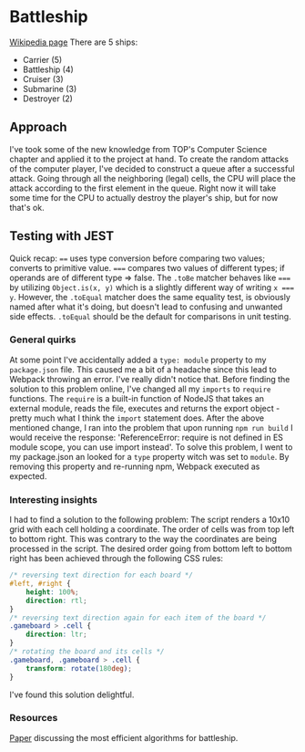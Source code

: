 # Battleship
[Wikipedia page](https://en.wikipedia.org/wiki/Battleship_(game))
There are 5 ships:
- Carrier (5)
- Battleship (4)
- Cruiser (3)
- Submarine (3)
- Destroyer (2)

## Approach
I've took some of the new knowledge from TOP's Computer Science chapter and applied it to the project at hand. 
To create the random attacks of the computer player, I've decided to construct a queue after a successful attack.
Going through all the neighboring (legal) cells, the CPU will place the attack according to the first element in the
queue. Right now it will take some time for the CPU to actually destroy the player's ship, but for now that's ok.


## Testing with JEST
Quick recap: `==` uses type conversion before comparing two values; converts to primitive value.
`===` compares two values of different types; if operands are of different type => false.
The `.toBe` matcher behaves like `===` by utilizing `Object.is(x, y)` which is a slightly different way 
of writing `x === y`.
However, the `.toEqual` matcher does the same equality test, is obviously named after what it's doing,
 but doesn't lead to confusing and unwanted side effects.
`.toEqual` should be the default for comparisons in unit testing.

### General quirks
At some point I've accidentally added a `type: module` property to my `package.json` file.
This caused me a bit of a headache since this lead to Webpack throwing an error. I've really
didn't notice that. 
Before finding the solution to this problem online, I've changed all my `imports` to
`require` functions. The `require` is a built-in function of NodeJS that takes an external module,
reads the file, executes and returns the export object - pretty much what I think the `import` 
statement does. 
After the above mentioned change, I ran into the problem that upon running `npm run build` I would
receive the response: 'ReferenceError: require is not defined in ES module scope, you can use import instead'. 
To solve this problem, I went to my package.json an looked for a `type` property witch was 
set to `module`. By removing this property and re-running npm, Webpack executed as expected.

### Interesting insights
I had to find a solution to the following problem:
The script renders a 10x10 grid with each cell holding a coordinate. The order of cells was from top left to
bottom right. This was contrary to the way the coordinates are being processed in the script. The desired order
going from bottom left to bottom right has been achieved through the following CSS rules:
```CSS
/* reversing text direction for each board */
#left, #right { 
    height: 100%;
    direction: rtl;
}
/* reversing text direction again for each item of the board */
.gameboard > .cell {
    direction: ltr;
}
/* rotating the board and its cells */
.gameboard, .gameboard > .cell {
    transform: rotate(180deg);
}
```
I've found this solution delightful.

### Resources 
[Paper](https://pageperso.lis-lab.fr/guilherme.fonseca/battleship_conf.pdf) discussing the most efficient algorithms for 
battleship.